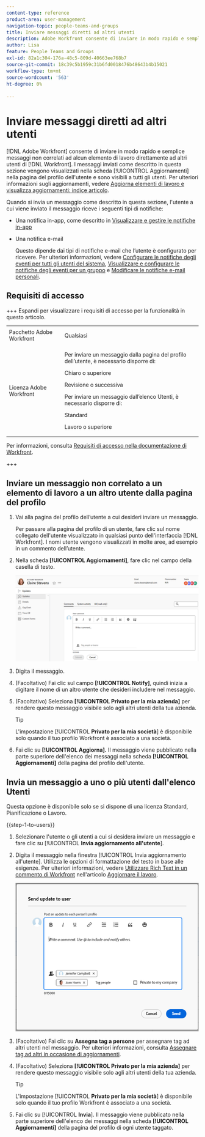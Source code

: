 ```yaml
---
content-type: reference
product-area: user-management
navigation-topic: people-teams-and-groups
title: Inviare messaggi diretti ad altri utenti
description: Adobe Workfront consente di inviare in modo rapido e semplice messaggi non correlati a qualsiasi elemento di lavoro direttamente ad altri utenti di Workfront.
author: Lisa
feature: People Teams and Groups
exl-id: 82a1c304-176a-48c5-809d-40663ee768b7
source-git-commit: 18c39c5b1959c31b6fd0018476b48643b4b15021
workflow-type: tm+mt
source-wordcount: '563'
ht-degree: 0%

---
```


# Inviare messaggi diretti ad altri utenti

[!DNL Adobe Workfront] consente di inviare in modo rapido e semplice messaggi non correlati ad alcun elemento di lavoro direttamente ad altri utenti di [!DNL Workfront]. I messaggi inviati come descritto in questa sezione vengono visualizzati nella scheda [!UICONTROL Aggiornamenti] nella pagina del profilo dell&#39;utente e sono visibili a tutti gli utenti. Per ulteriori informazioni sugli aggiornamenti, vedere [Aggiorna elementi di lavoro e visualizza aggiornamenti: indice articolo](../../workfront-basics/updating-work-items-and-viewing-updates/update-work-items-and-view-updates.md).

Quando si invia un messaggio come descritto in questa sezione, l&#39;utente a cui viene inviato il messaggio riceve i seguenti tipi di notifiche:

* Una notifica in-app, come descritto in [Visualizzare e gestire le notifiche in-app](../../workfront-basics/using-notifications/view-and-manage-in-app-notifications.md)
* Una notifica e-mail

  Questo dipende dai tipi di notifiche e-mail che l’utente è configurato per ricevere. Per ulteriori informazioni, vedere [Configurare le notifiche degli eventi per tutti gli utenti del sistema](../../administration-and-setup/manage-workfront/emails/configure-event-notifications-for-everyone-in-the-system.md), [Visualizzare e configurare le notifiche degli eventi per un gruppo](../../administration-and-setup/manage-groups/create-and-manage-groups/view-and-configure-event-notifications-group.md) e [Modificare le notifiche e-mail personali](../../workfront-basics/using-notifications/activate-or-deactivate-your-own-event-notifications.md).

## Requisiti di accesso

+++ Espandi per visualizzare i requisiti di accesso per la funzionalità in questo articolo.

<table style="table-layout:auto"> 
 <col> 
 <col> 
 <tbody> 
  <tr> 
   <td>Pacchetto Adobe Workfront</td> 
   <td><p>Qualsiasi</p></td> 
  </tr> 
  <tr> 
   <td>Licenza Adobe Workfront</td> 
   <td>
   <p>Per inviare un messaggio dalla pagina del profilo dell’utente, è necessario disporre di:</P>
   <p>Chiaro o superiore</p>
   <p>Revisione o successiva</p>
   <p>Per inviare un messaggio dall’elenco Utenti, è necessario disporre di:</p>
   <p>Standard</p>
   <p>Lavoro o superiore</p></td>
  </tr> 
 </tbody> 
</table>

Per informazioni, consulta [Requisiti di accesso nella documentazione di Workfront](/help/quicksilver/administration-and-setup/add-users/access-levels-and-object-permissions/access-level-requirements-in-documentation.md).

+++

## Inviare un messaggio non correlato a un elemento di lavoro a un altro utente dalla pagina del profilo

1. Vai alla pagina del profilo dell’utente a cui desideri inviare un messaggio.

   Per passare alla pagina del profilo di un utente, fare clic sul nome collegato dell&#39;utente visualizzato in qualsiasi punto dell&#39;interfaccia [!DNL Workfront]. I nomi utente vengono visualizzati in molte aree, ad esempio in un commento dell’utente.

1. Nella scheda **[!UICONTROL Aggiornamenti]**, fare clic nel campo della casella di testo.

   ![Invia un messaggio all&#39;utente nella scheda [!UICONTROL Aggiornamenti]](assets/send-message-to-user-on-updates-tab.png)

1. Digita il messaggio.
1. (Facoltativo) Fai clic sul campo **[!UICONTROL Notify]**, quindi inizia a digitare il nome di un altro utente che desideri includere nel messaggio.

1. (Facoltativo) Seleziona **[!UICONTROL Privato per la mia azienda]** per rendere questo messaggio visibile solo agli altri utenti della tua azienda.

   >[!TIP]
   >
   >L&#39;impostazione [!UICONTROL **Privato per la mia società**] è disponibile solo quando il tuo profilo Workfront è associato a una società.

1. Fai clic su **[!UICONTROL Aggiorna].**
Il messaggio viene pubblicato nella parte superiore dell&#39;elenco dei messaggi nella scheda **[!UICONTROL Aggiornamenti]** della pagina del profilo dell&#39;utente.

## Invia un messaggio a uno o più utenti dall&#39;elenco Utenti

Questa opzione è disponibile solo se si dispone di una licenza Standard, Pianificazione o Lavoro.

{{step-1-to-users}}

1. Selezionare l&#39;utente o gli utenti a cui si desidera inviare un messaggio e fare clic su [!UICONTROL **Invia aggiornamento all&#39;utente**].
1. Digita il messaggio nella finestra [!UICONTROL Invia aggiornamento all&#39;utente]. Utilizza le opzioni di formattazione del testo in base alle esigenze. Per ulteriori informazioni, vedere [Utilizzare Rich Text in un commento di Workfront](/help/quicksilver/workfront-basics/updating-work-items-and-viewing-updates/update-work.md#use-rich-text-in-a-workfront-comment) nell&#39;articolo [Aggiornare il lavoro](/help/quicksilver/workfront-basics/updating-work-items-and-viewing-updates/update-work.md).

   ![Invia messaggio all&#39;utente nella finestra Invia aggiornamento all&#39;utente](assets/send-update-to-user-072825.png)

1. (Facoltativo) Fai clic su **Assegna tag a persone** per assegnare tag ad altri utenti nel messaggio. Per ulteriori informazioni, consulta [Assegnare tag ad altri in occasione di aggiornamenti](/help/quicksilver/workfront-basics/updating-work-items-and-viewing-updates/tag-others-on-updates.md).
1. (Facoltativo) Seleziona **[!UICONTROL Privato per la mia azienda]** per rendere questo messaggio visibile solo agli altri utenti della tua azienda.

   >[!TIP]
   >
   >L&#39;impostazione [!UICONTROL **Privato per la mia società**] è disponibile solo quando il tuo profilo Workfront è associato a una società.
1. Fai clic su [!UICONTROL **Invia**].
Il messaggio viene pubblicato nella parte superiore dell&#39;elenco dei messaggi nella scheda **[!UICONTROL Aggiornamenti]** della pagina del profilo di ogni utente taggato.

